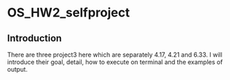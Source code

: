 # OS_HW2_selfproject
## Introduction
There are three project3 here which are separately 4.17, 4.21 and 6.33.
I will introduce their goal, detail, how to execute on terminal and the examples of output.
